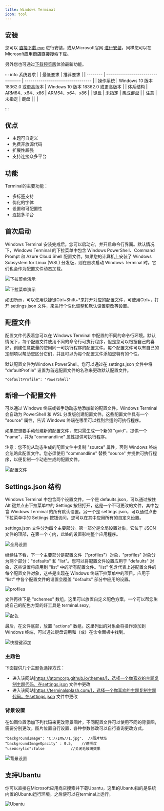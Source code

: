 ```yaml
---
title: Windows Terminal
icon: tool
---
```

 
## 安装

您可以 [直接下载 exe](https://github.com/microsoft/terminal/releases/tag/v1.4.3243.0) 进行安装，或从Microsoft官网 [进行安装](https://www.microsoft.com/zh-cn/p/windows-terminal/9n0dx20hk701?rtc=1&activetab=pivot:overviewtab)，同样您可以在Microsoft应用商店直接搜索下载。

另外您也可通过[下载预览版](https://github.com/microsoft/terminal/releases/tag/v1.4.3243.0)体验最新功能。

::: info 系统要求
|          | 最低要求                           | 推荐要求                           |
| -------- | ---------------------------------- | ---------------------------------- |
| 操作系统 | Windows 10 版本 18362.0 或更高版本 | Windows 10 版本 18362.0 或更高版本 |
| 体系结构 | ARM64、x64、x86                    | ARM64、x64、x86                    |
| 键盘     | 未指定                             | 集成键盘                           |
| 注意     | 未指定                             | 键盘                               |
|          |

:::

## 优点

- 主题可自定义
- 免费开放源代码
- 扩展性超强
- 支持连接众多平台

## 功能

Terminal的主要功能：

- 多标签支持
- 优化的字体
- 设置和可配置性
- 连接多平台

## 首次启动

Windows Terminal 安装完成后，您可以启动它，并开启命令行界面。默认情况下，Windows Terminal 的下拉菜单中包含 Windows PowerShell、Command Prompt 和 Azure Cloud Shell 配置文件。如果您的计算机上安装了 Windows Subsystem for Linux (WSL) 分发版，则在首次启动 Windows Terminal 时，它们也会作为配置文件动态加载。

![下拉菜单演示](assets/terminal下拉菜单.png)

![下拉菜单演示](assets/terminal-devTool.png)

如图所示，可以使用快捷键Ctrl+Shift+*来打开对应的配置文件，可使用Ctrl+，打开 settings.json 文件，来进行个性化调整和默认设置更改等设置。

## 配置文件

配置文件代表着您可以在 Windows Terminal 中配置的不同的命令行环境。默认情况下，每个配置文件使用不同的命令行可执行程序，但是您可以根据自己的喜好，创建任意数量的使用同一可执行程序的配置文件。每个配置文件可以有自己的定制项以帮助您区分它们，并且可以为每个配置文件添加您特有的个性。

默认配置文件为Windows PowerShell。您可以通过在 settings.json 文件中将 "defaultProfile" 设置为首选配置文件的名称来更改默认配置文件。

```shell
"defaultProfile": "PowerShell"
```

## 新增一个配置文件

可以通过 Windows 终端或者手动动态地添加新的配置文件。Windows Terminal 会自动为 PowerShell 和 WSL 分发版创建配置文件。这些配置文件具有一个 "source" 属性，告诉 Windows 终端在哪里可以找到合适的可执行程序。

如果您想要手动创建新的配置文件，您只需生成一个新的 "guid"，提供一个 "name"，并为 "commandline" 属性提供可执行程序。

 注意：您不能从动态生成的配置文件中复制 "source" 属性，否则 Windows 终端会忽略此配置文件。您必须使用 "commandline" 替换 "source" 并提供可执行程序，以便复制一个动态生成的配置文件。

 ![配置文件](assets/terminal配置文件.png)

## Settings.json 结构

 Windows Terminal 中包含两个设置文件。一个是 defaults.json，可以通过按住 Alt 键并点击下拉菜单中的 Settings 按钮打开，这是一个不可更改的文件，其中包含 Windows Terminal 的所有默认设置。另一个是 settings.json，可以通过点击下拉菜单中的 Settings 按钮访问，您可以在其中应用所有的自定义设置。

settings.json 文件分为四个主要部分。第一部分是全局设置对象，它位于 JSON 文件的顶部，在第一个 {  内，此处的设置影响整个应用程序。

![全局设置](assets/terminal全局设置.png)

继续往下看，下一个主要部分是配置文件（"profiles"）对象，"profiles" 对象分为两个部分："defaults" 和 "list"。您可以将配置文件设置应用于 "defaults" 对象，这些设置将应用到 "list" 中的所有配置文件。"list" 包含代表上述配置文件的每个配置文件对象，这些是出现在 Windows 终端下拉菜单中的项目。应用于 "list" 中各个配置文件的设置会覆盖 "defaults" 部分中应用的设置。

![profiles](assets/profiles设置.png)

文件再往下是 "schemes" 数组，这里可以放置自定义配色方案。一个可以帮您生成自己的配色方案的好工具是 terminal.sexy。

![配色](assets/terminal配色方案.png)

最后，在文件底部，放置 "actions" 数组。这里列出的对象会将操作添加到 Windows 终端，可以通过键盘调用和（或）在命令面板中找到。

![快捷键添加](assets/terminal添加快捷键.png)

### 主题色

下面提供几个主题色选择方式：

- 进入该网站[https://atomcorp.github.io/themes/]，选择一个你喜欢的主题复制主题代码，在settings.json 文件中更改
- 进入该网站[https://terminalsplash.com/]，选择一个你喜欢的主题复制主题代码，在settings.json 文件中更改

### 背景设置

在如图位置添加下列代码来更改背景图片，不同配置文件可以使用不同的背景图，需要分别更改。图片位置自行设置，各种参数修改可以自行查询更改方式。

```shell
"backgroundImage": "C://IMG//1.jpg",  //图片地址
"backgroundImageOpacity" : 0.5,    //透明度
"useAcrylic":false            //关闭毛玻璃效果
```

![背景设置](assets/terminal背景设置.png)

## 支持Ubantu

你可以直接在Microsoft应用商店搜索并下载Ubantu，这里的Ubantu指的是系统内置的Ubuntu运行环境。之后便可以在terminal上运行。

![Ubantu](assets/terminal-ubantu.png)
